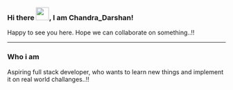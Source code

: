 ### Hi there <img src="https://raw.githubusercontent.com/MartinHeinz/MartinHeinz/master/wave.gif" width="30px">, I am Chandra_Darshan!

Happy to see you here. Hope we can collaborate on something..!!

---
### Who i am
Aspiring full stack developer, who wants to learn new things and implement it on real world challanges..!! 

<!--
**darshan1059/darshan1059** is a ✨ _special_ ✨ repository because its `README.md` (this file) appears on your GitHub profile.

Here are some ideas to get you started:

- 🔭 I’m currently persuing pgdac from CDAC-ACTS  
- 🌱 I’m currently learning full stack development
- 👯 I’m looking to collaborate on 
- 🤔 I’m looking for help with ...
- 💬 Ask me about ...
- 📫 How to reach me: ...
- 😄 Pronouns: ...
- ⚡ Fun fact: ...
-->
